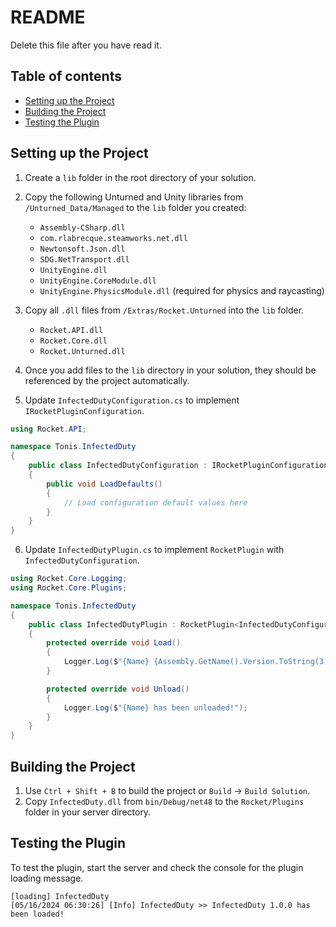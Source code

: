 ﻿# README
Delete this file after you have read it.

## Table of contents
- [Setting up the Project](#setting-up-the-project)
- [Building the Project](#building-the-project)
- [Testing the Plugin](#testing-the-plugin)

## Setting up the Project
1. Create a `lib` folder in the root directory of your solution.

2. Copy the following Unturned and Unity libraries from `/Unturned_Data/Managed` to the `lib` folder you created:
    - `Assembly-CSharp.dll`
    - `com.rlabrecque.steamworks.net.dll`
    - `Newtonsoft.Json.dll`
    - `SDG.NetTransport.dll`
    - `UnityEngine.dll`
    - `UnityEngine.CoreModule.dll`
    - `UnityEngine.PhysicsModule.dll` (required for physics and raycasting)

3. Copy all `.dll` files from `/Extras/Rocket.Unturned` into the `lib` folder.
    - `Rocket.API.dll`
    - `Rocket.Core.dll`
    - `Rocket.Unturned.dll`

4. Once you add files to the `lib` directory in your solution, they should be referenced by the project automatically.

5. Update `InfectedDutyConfiguration.cs` to implement `IRocketPluginConfiguration`.

```cs
using Rocket.API;

namespace Tonis.InfectedDuty
{
    public class InfectedDutyConfiguration : IRocketPluginConfiguration
    {
        public void LoadDefaults() 
        {
            // Load configuration default values here
        }
    }
}
```

6. Update `InfectedDutyPlugin.cs` to implement `RocketPlugin` with `InfectedDutyConfiguration`.

```cs
using Rocket.Core.Logging;
using Rocket.Core.Plugins;

namespace Tonis.InfectedDuty
{
    public class InfectedDutyPlugin : RocketPlugin<InfectedDutyConfiguration>
    {
        protected override void Load()
        {
            Logger.Log($"{Name} {Assembly.GetName().Version.ToString(3)} has been loaded!");
        }

        protected override void Unload()
        {
            Logger.Log($"{Name} has been unloaded!");
        }
    }
}
```

## Building the Project
1. Use `Ctrl + Shift + B` to build the project or `Build` -> `Build Solution`.
2. Copy `InfectedDuty.dll` from `bin/Debug/net48` to the `Rocket/Plugins` folder in your server directory.

## Testing the Plugin
To test the plugin, start the server and check the console for the plugin loading message.
```
[loading] InfectedDuty
[05/16/2024 06:30:26] [Info] InfectedDuty >> InfectedDuty 1.0.0 has been loaded!
```